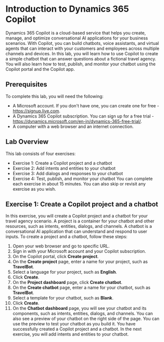 # Introduction to Dynamics 365 Copilot
Dynamics 365 Copilot is a cloud-based service that helps you create, manage, and optimize conversational AI applications for your business scenarios. With Copilot, you can build chatbots, voice assistants, and virtual agents that can interact with your customers and employees across multiple channels and devices.
In this lab, you will learn how to use Copilot to create a simple chatbot that can answer questions about a fictional travel agency. You will also learn how to test, publish, and monitor your chatbot using the Copilot portal and the Copilot app.
## Prerequisites
To complete this lab, you will need the following:
- A Microsoft account. If you don't have one, you can create one for free - https://signup.live.com.
- A Dynamics 365 Copilot subscription. You can sign up for a free trial - https://dynamics.microsoft.com/en-in/dynamics-365-free-trial/.
- A computer with a web browser and an internet connection.
## Lab Overview
This lab consists of four exercises:
- Exercise 1: Create a Copilot project and a chatbot
- Exercise 2: Add intents and entities to your chatbot
- Exercise 3: Add dialogs and responses to your chatbot
- Exercise 4: Test, publish, and monitor your chatbot
You can complete each exercise in about 15 minutes. You can also skip or revisit any exercise as you wish.
## Exercise 1: Create a Copilot project and a chatbot
In this exercise, you will create a Copilot project and a chatbot for your travel agency scenario. A project is a container for your chatbot and other resources, such as intents, entities, dialogs, and channels. A chatbot is a conversational AI application that can understand and respond to user inputs.
To create a project and a chatbot, follow these steps:
1. Open your web browser and go to specific URL.
2. Sign in with your Microsoft account and your Copilot subscription.
3. On the Copilot portal, click **Create project**.
4. On the **Create project** page, enter a name for your project, such as **TravelBot**.
5. Select a language for your project, such as **English**.
6. Click **Create**.
7. On the **Project dashboard** page, click **Create chatbot**.
8. On the **Create chatbot** page, enter a name for your chatbot, such as **TravelBot**.
9. Select a template for your chatbot, such as **Blank**.
10. Click **Create**.
11. On the **Chatbot dashboard** page, you will see your chatbot and its components, such as intents, entities, dialogs, and channels. You can also see a preview of your chatbot on the right side of the page. You can use the preview to test your chatbot as you build it.
You have successfully created a Copilot project and a chatbot. In the next exercise, you will add intents and entities to your chatbot.

